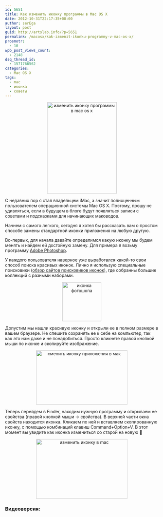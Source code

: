 ```yaml
---
id: 5651
title: Как изменить иконку программы в Mac OS X
date: 2012-10-31T22:17:35+00:00
author: serEga
layout: post
guid: http://artslab.info/?p=5651
permalink: /macosx/kak-izmenit-ikonku-programmy-v-mac-os-x/
prosmotr:
  - 10
wpb_post_views_count:
  - 2148
dsq_thread_id:
  - 1571766562
categories:
  - Mac OS X
tags:
  - mac
  - иконка
  - советы
---
```

<center>
  <a href="http://googledrive.com/host/0B9lHVSSSdxdxd0hjdUdmRzY3Tjg/change_icon_mac.jpg"><img src="http://googledrive.com/host/0B9lHVSSSdxdxd0hjdUdmRzY3Tjg/change_icon_mac-229x300.jpg" alt="изменить иконку программы в mac os x" title="change_icon_mac" width="229" height="300" class="aligncenter size-medium wp-image-5659" srcset="http://googledrive.com/host/0B9lHVSSSdxdxd0hjdUdmRzY3Tjg/change_icon_mac-229x300.jpg 229w, http://googledrive.com/host/0B9lHVSSSdxdxd0hjdUdmRzY3Tjg/change_icon_mac.jpg 379w" sizes="(max-width: 229px) 100vw, 229px" /></a>
</center>

С недавних пор я стал владельцем iMac, а значит полноценным пользователем операционной системы Mac OS X. Поэтому, прошу не удивляться, если в будущем в блоге будут появляться записи с советами и подсказками для начинающих маководов.

Начнем с самого легкого, сегодня я хотел бы рассказать вам о простом способе замены стандартной иконки приложения на любую другую.

<!--more-->

Во-первых, для начала давайте определимся какую иконку мы будем менять и найдем ей достойную замену. Для примера я возьму программу [Adobe Photoshop](http://www.iconfinder.com/icondetails/60289/512/).

У каждого пользователя наверное уже выработался какой-то свои способ поиска красивых иконок. Лично я использую специальные поисковики ([обзор сайтов поисковиков иконок](http://artslab.info/podborki/poiskoviki-ikonok/ "Поисковики иконок — искать и скачивать иконки стало проще")), где собранны большие коллекций с разными наборами.

<center>
  <a href="http://googledrive.com/host/0B9lHVSSSdxdxd0hjdUdmRzY3Tjg/photoshop_icon.png"><img src="http://googledrive.com/host/0B9lHVSSSdxdxd0hjdUdmRzY3Tjg/photoshop_icon.png" alt="иконка фотошопа" title="photoshop_icon" width="128" height="128" class="aligncenter size-full wp-image-5667" srcset="http://googledrive.com/host/0B9lHVSSSdxdxd0hjdUdmRzY3Tjg/photoshop_icon.png 128w, http://googledrive.com/host/0B9lHVSSSdxdxd0hjdUdmRzY3Tjg/photoshop_icon-100x100.png 100w" sizes="(max-width: 128px) 100vw, 128px" /></a>
</center>

Допустим мы нашли красивую иконку и открыли ее в полном размере в вашем браузере. Не спешите сохранять ее к себе на компьютер, так как это нам даже и не понадобиться. Просто кликнете правой кнопкой мыши по иконке и скопируйте изображение.

<center>
  <a href="http://googledrive.com/host/0B9lHVSSSdxdxd0hjdUdmRzY3Tjg/izmenit_iconku_mac.jpg"><img src="http://googledrive.com/host/0B9lHVSSSdxdxd0hjdUdmRzY3Tjg/izmenit_iconku_mac-300x178.jpg" alt="сменить иконку приложения в мак" title="izmenit_iconku_mac" width="300" height="178" class="aligncenter size-medium wp-image-5658" srcset="http://googledrive.com/host/0B9lHVSSSdxdxd0hjdUdmRzY3Tjg/izmenit_iconku_mac-300x178.jpg 300w, http://googledrive.com/host/0B9lHVSSSdxdxd0hjdUdmRzY3Tjg/izmenit_iconku_mac.jpg 711w" sizes="(max-width: 300px) 100vw, 300px" /></a>
</center>

Теперь перейдем в Finder, находим нужную программу и открываем ее свойства (правой кнопкой мыши -> свойства). В верхней части окна свойств находится иконка. Кликаем по ней и вставляем скопированную иконку, с помощью комбинаций клавиш Command+Option+V. В этот момент вы увидите как иконка измениться со старой на новую 🙂

<center>
  <a href="http://googledrive.com/host/0B9lHVSSSdxdxd0hjdUdmRzY3Tjg/smena_iconki_macosx.jpg"><img src="http://googledrive.com/host/0B9lHVSSSdxdxd0hjdUdmRzY3Tjg/smena_iconki_macosx-300x196.jpg" alt="изменить иконку в mac" title="smena_iconki_macosx" width="300" height="196" class="aligncenter size-medium wp-image-5657" srcset="http://googledrive.com/host/0B9lHVSSSdxdxd0hjdUdmRzY3Tjg/smena_iconki_macosx-300x196.jpg 300w, http://googledrive.com/host/0B9lHVSSSdxdxd0hjdUdmRzY3Tjg/smena_iconki_macosx.jpg 759w" sizes="(max-width: 300px) 100vw, 300px" /></a>
</center>

### Видеоверсия: